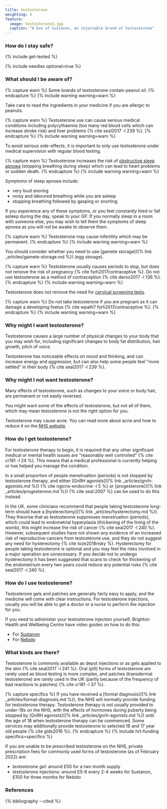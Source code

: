 ```yaml
---
title: testosterone
weighting: 4
feature:
  image: testosterone3.jpg
  caption: "A box of Sustanon, an injectable brand of testosterone"
---
```


### How do I stay safe?
{% include get-tested %}

{% include needles optional=true %}

### What should I be aware of?

{% capture warn %}
Some brands of testosterone contain peanut oil.
{% endcapture %}
{% include warning warning=warn %}

Take care to read the ingredients in your medicine if you are allergic to peanuts.

{% capture warn %}
Testosterone use can cause serious medical conditions including polycythaemia (too many red blood cells which can increase stroke risk) and liver problems {% cite seal2017 -l 239 %}. 
{% endcapture %}
{% include warning warning=warn %}

To avoid serious side-effects, it is important to only use testosterone under medical supervision with regular blood testing.

{% capture warn %}
Testosterone increases the risk of [obstructive sleep apnoea](http://www.nhs.uk/Conditions/Sleep-apnoea/Pages/Introduction.aspx) (stopping breathing during sleep) which can lead to heart problems or sudden death. 
{% endcapture %}
{% include warning warning=warn %}

Symptoms of sleep apnoea include:

- very loud snoring
- noisy and laboured breathing while you are asleep
- stopping breathing followed by gasping or snorting

If you experience any of these symptoms, or you feel constantly tired or fall asleep during the day, speak to your GP. If you normally sleep in a room with someone else, you may wish to tell them the symptoms of sleep apnoea as you will not be awake to observe them.

{% capture warn %}
Testosterone may cause infertility which may be permanent. 
{% endcapture %}
{% include warning warning=warn %}

You should consider whether you need to use [gamete storage]({% link _articles/gamete-storage.md %}) (egg storage).

{% capture warn %}
Testosterone usually causes periods to stop, but does not remove the risk of pregnancy {% cite fsrh2017contraceptive %}. Do not use testosterone as a method of contraception {% cite deroo2017 -l 136 %}.
{% endcapture %}
{% include warning warning=warn %}

Testosterone does not remove the need for [cervical screening tests](http://www.nhs.uk/conditions/cervical-screening-test/pages/introduction.aspx).

{% capture warn %}
Do not take testosterone if you are pregnant as it can damage a developing foetus {% cite wpath7 fsrh2017contraceptive %}.
{% endcapture %}
{% include warning warning=warn %}

### Why might I want testosterone?

Testosterone causes a large number of physical changes to your body that you may wish for, including significant changes to body fat distribution, hair growth, pitch of voice.

Testosterone has noticeable effects on mood and thinking, and can increase energy and aggression, but can also help some people feel "more settled" in their body {% cite seal2017 -l 239 %}.

### Why might I not want testosterone?

Many effects of testosterone, such as changes to your voice or body hair, are permanent or not easily reversed. 

You might want some of the effects of testosterone, but not all of them, which may mean testosterone is not the right option for you.

Testosterone may cause acne. You can read more about acne and how to reduce it on the [NHS website](http://www.nhs.uk/conditions/Acne/Pages/Introduction.aspx). 

### How do I get testosterone?

For testosterone therapy to begin, it is required that any other significant medical or mental health issues are "reasonably well controlled" {% cite cr181 -l 24 %}. This means that a medical professional is currently helping or has helped you manage the condition.

In a small proportion of people menstruation (periods) is not stopped by testosterone therapy, and either [GnRH agonists]({% link _articles/gnrh-agonists.md %}) {% cite ngicns-endocrine -l 5 %} or [progesterone]({% link _articles/progesterone.md %}) {% cite seal:2007 %} can be used to do this instead.

In the UK, some clinicians recommend that people taking testosterone long-term should have a [hysterectomy]({% link _articles/hysterectomy.md %}). They theorise that as testosterone suppresses menstruation (periods), which could lead to endometrial hyperplasia (thickening of the lining of the womb), this might increase the risk of cancer {% cite seal2017 -l 240 %}. However, subsequent studies have not shown any evidence of an increased risk of reproductive cancers from testosterone use, and they do not suggest any need for hysterectomy {% cite toze2018risky %}. Hysterectomy for people taking testosterone is optional and you may feel the risks involved in a major operation are unnecessary. If you decide not to undergo hysterectomy it has been suggested that scans to check for thickening of the endometrium every two years could reduce any potential risks {% cite seal2017 -l 240 %}.

### How do I use testosterone?

Testosterone gels and patches are generally fairly easy to apply, and the medicine will come with clear instructions. For testosterone injections, usually you will be able to get a doctor or a nurse to perform the injection for you.

If you need to administer your testosterone injection yourself, Brighton Health and Wellbeing Centre have video guides on how to do this:
* For [Sustanon](https://www.brightonhealthandwellbeingcentre.co.uk/selfcare/b12-sustanon-injections)
* For [Nebido](https://www.brightonhealthandwellbeingcentre.co.uk/selfcare/nebido-decapeptyl-injections)

### What kinds are there?

Testosterone is commonly available as depot injections or as gels applied to the skin {% cite seal2017 -l 241 %}. Oral (pill) forms of testosterone are rarely used as blood testing is more complex, and patches (transdermal testosterone) are rarely used in the UK (partly because of the frequency of bad reactions to patches) {% cite cr181 -l 37 %}.

{% capture specifics %}
If you have received a [formal diagnosis]({% link _articles/formal-diagnosis.md %}), the NHS will normally provide funding for testosterone therapy. Testosterone therapy is not usually provided to under-18s on the NHS, with the effects of hormones during puberty being stopped by [GnRH agonists]({% link _articles/gnrh-agonists.md %}) until the age of 18 when testosterone therapy can be commenced. Some services may additionally provide testosterone to selected 16 and 17 year old people {% cite gids2016 %}.
{% endcapture %}
{% include hrt-funding specifics=specifics %}

If you are unable to be prescribed testosterone on the NHS, private prescription fees for commonly used forms of testosterone (as of February 2022) are:

- *testosterone gel*: around £50 for a two month supply
- *testosterone injections*: around £5-6 every 2-4 weeks for Sustanon, £100 for three months for Nebido

### References

{% bibliography --cited %}
